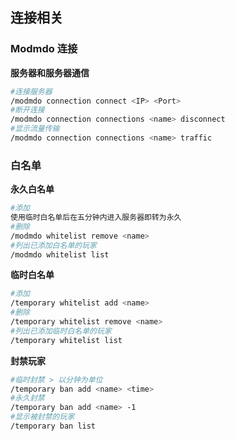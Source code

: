 ## 连接相关
### Modmdo 连接
__服务器和服务器通信__
```sh
#连接服务器
/modmdo connection connect <IP> <Port>
#断开连接
/modmdo connection connections <name> disconnect
#显示流量传输
/modmdo connection connections <name> traffic
```
### 白名单
__永久白名单__
```sh
#添加 
使用临时白名单后在五分钟内进入服务器即转为永久
#删除
/modmdo whitelist remove <name>
#列出已添加白名单的玩家
/modmdo whitelist list
```
__临时白名单__
```sh
#添加
/temporary whitelist add <name>
#删除
/temporary whitelist remove <name>
#列出已添加临时白名单的玩家
/temporary whitelist list
```
__封禁玩家__
```sh
#临时封禁 > 以分钟为单位
/temporary ban add <name> <time>
#永久封禁
/temporary ban add <name> -1
#显示被封禁的玩家
/temporary ban list
```